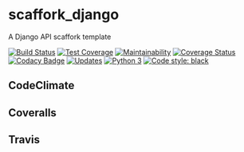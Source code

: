 # scaffork_django

A Django API scaffork template

[![Build Status](https://travis-ci.com/scaffork/scaffork_django.svg?branch=master)](https://travis-ci.com/scaffork/scaffork_django) [![Test Coverage](https://api.codeclimate.com/v1/badges/7bcb7590d6962bee18eb/test_coverage)](https://codeclimate.com/github/scaffork/scaffork_django/test_coverage) [![Maintainability](https://api.codeclimate.com/v1/badges/7bcb7590d6962bee18eb/maintainability)](https://codeclimate.com/github/scaffork/scaffork_django/maintainability) [![Coverage Status](https://coveralls.io/repos/github/scaffork/scaffork_django/badge.svg?branch=master)](https://coveralls.io/github/scaffork/scaffork_django?branch=master) [![Codacy Badge](https://api.codacy.com/project/badge/Grade/d838bac4b7204bd29994788e6c71d3ea)](https://www.codacy.com/app/ricardochaves/scaffork_django?utm_source=github.com&amp;utm_medium=referral&amp;utm_content=scaffork/scaffork_django&amp;utm_campaign=Badge_Grade) [![Updates](https://pyup.io/repos/github/scaffork/scaffork_django/shield.svg)](https://pyup.io/repos/github/scaffork/scaffork_django/) [![Python 3](https://pyup.io/repos/github/scaffork/scaffork_django/python-3-shield.svg)](https://pyup.io/repos/github/scaffork/scaffork_django/) [![Code style: black](https://img.shields.io/badge/code%20style-black-000000.svg)](https://github.com/ambv/black)



## CodeClimate

## Coveralls

## Travis
